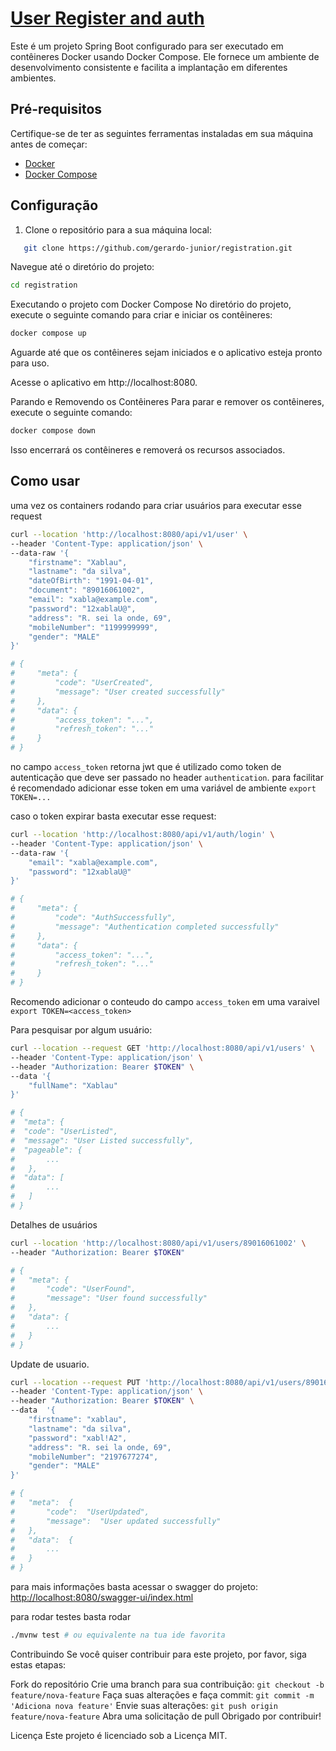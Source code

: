 
# [User Register and auth](https://github.com/gerardo-junior/registration)

Este é um projeto Spring Boot configurado para ser executado em contêineres Docker usando Docker Compose. Ele fornece um ambiente de desenvolvimento consistente e facilita a implantação em diferentes ambientes.

## Pré-requisitos

Certifique-se de ter as seguintes ferramentas instaladas em sua máquina antes de começar:

- [Docker](https://www.docker.com/)
- [Docker Compose](https://docs.docker.com/compose/)

## Configuração

1. Clone o repositório para a sua máquina local:

```bash
   git clone https://github.com/gerardo-junior/registration.git
```
Navegue até o diretório do projeto:

```bash
cd registration
```

Executando o projeto com Docker Compose
No diretório do projeto, execute o seguinte comando para criar e iniciar os contêineres:

```bash
docker compose up
```

Aguarde até que os contêineres sejam iniciados e o aplicativo esteja pronto para uso.

Acesse o aplicativo em http://localhost:8080.

Parando e Removendo os Contêineres
Para parar e remover os contêineres, execute o seguinte comando:

```bash
docker compose down
```
Isso encerrará os contêineres e removerá os recursos associados.

## Como usar
uma vez os containers rodando para criar usuários para executar esse request

```bash
curl --location 'http://localhost:8080/api/v1/user' \
--header 'Content-Type: application/json' \
--data-raw '{
    "firstname": "Xablau",
    "lastname": "da silva",
    "dateOfBirth": "1991-04-01",
    "document": "89016061002",
    "email": "xabla@example.com",
    "password": "12xablaU@",
    "address": "R. sei la onde, 69",
    "mobileNumber": "1199999999",
    "gender": "MALE"
}'

# {
#     "meta": {
#         "code": "UserCreated",
#         "message": "User created successfully"
#     },
#     "data": {
#         "access_token": "...",
#         "refresh_token": "..."
#     }
# }
```
no campo `access_token` retorna jwt que é utilizado como token de autenticação que deve ser passado no header `authentication`.  para facilitar é recomendado adicionar esse token em uma variável de ambiente `export TOKEN=...`

caso o token expirar basta executar esse request:

```bash
curl --location 'http://localhost:8080/api/v1/auth/login' \
--header 'Content-Type: application/json' \
--data-raw '{
    "email": "xabla@example.com",
    "password": "12xablaU@"
}'

# {
#     "meta": {
#         "code": "AuthSuccessfully",
#         "message": "Authentication completed successfully"
#     },
#     "data": {
#         "access_token": "...",
#         "refresh_token": "..."
#     }
# }

```

Recomendo adicionar o conteudo do campo `access_token` em uma varaivel `export TOKEN=<access_token>`

Para pesquisar por algum usuário:

```bash
curl --location --request GET 'http://localhost:8080/api/v1/users' \
--header 'Content-Type: application/json' \
--header "Authorization: Bearer $TOKEN" \
--data '{
    "fullName": "Xablau"
}'

# {
#  "meta": {
#  "code": "UserListed",
#  "message": "User Listed successfully",
#  "pageable": {
#  		...
# 	},
#  "data": [
#  		...
# 	]
# }
```

Detalhes de usuários

```bash
curl --location 'http://localhost:8080/api/v1/users/89016061002' \
--header "Authorization: Bearer $TOKEN"

# {
# 	"meta": {
# 		"code": "UserFound",
# 		"message": "User found successfully"
# 	},
# 	"data": {
# 		...
# 	}
# }
```
Update de usuario.

```bash
curl --location --request PUT 'http://localhost:8080/api/v1/users/89016061002' \
--header 'Content-Type: application/json' \
--header "Authorization: Bearer $TOKEN" \
--data  '{
    "firstname": "xablau",
    "lastname": "da silva",
    "password": "xabl!A2",
    "address": "R. sei la onde, 69",
    "mobileNumber": "2197677274",
    "gender": "MALE"
}'

# {
# 	"meta":  {
# 		"code":  "UserUpdated",
# 		"message":  "User updated successfully"
# 	},
# 	"data":  {
# 		...
# 	}
# }
```

para mais informações basta acessar o swagger do projeto: [http://localhost:8080/swagger-ui/index.html](http://localhost:8080/swagger-ui/index.html)

para rodar testes basta rodar

```bash
./mvnw test # ou equivalente na tua ide favorita
```

Contribuindo
Se você quiser contribuir para este projeto, por favor, siga estas etapas:

Fork do repositório
Crie uma branch para sua contribuição: ```git checkout -b feature/nova-feature```
Faça suas alterações e faça commit: ```git commit -m 'Adiciona nova feature'```
Envie suas alterações: ```git push origin feature/nova-feature```
Abra uma solicitação de pull
Obrigado por contribuir!

Licença
Este projeto é licenciado sob a Licença MIT.
